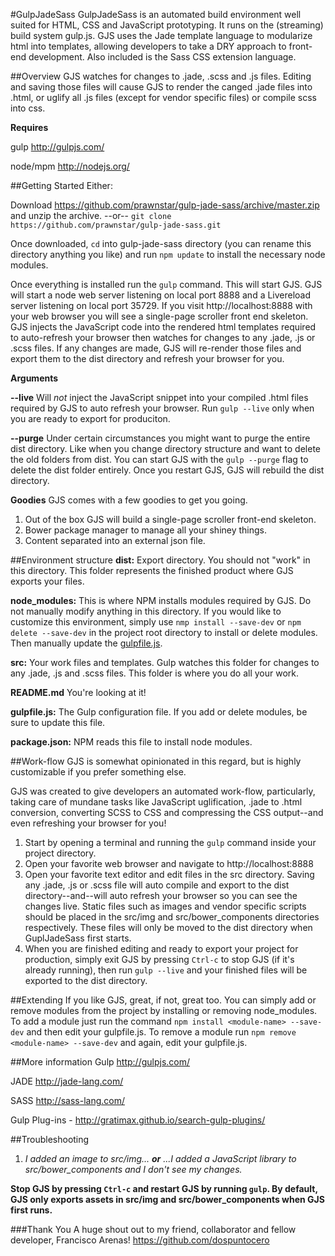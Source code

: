 #GulpJadeSass
GulpJadeSass is an automated build environment well suited for HTML, CSS and JavaScript prototyping. It runs on the (streaming) build system gulp.js. GJS uses the Jade template language to modularize html into templates, allowing developers to take a DRY approach to front-end development. Also included is the Sass CSS extension language.

##Overview
GJS watches for changes to .jade, .scss and .js files. Editing and saving those files will cause GJS to render the canged .jade files into .html, or uglify all .js files (except for vendor specific files) or compile scss into css.

**Requires**

gulp http://gulpjs.com/

node/mpm http://nodejs.org/

##Getting Started
Either:

Download https://github.com/prawnstar/gulp-jade-sass/archive/master.zip
and unzip the archive.
--or--
`git clone https://github.com/prawnstar/gulp-jade-sass.git`

Once downloaded, `cd` into gulp-jade-sass directory (you can rename this directory anything you like) and run `npm update` to install the necessary node modules.

Once everything is installed run the `gulp` command. This will start GJS. GJS will start a node web server listening on local port 8888 and a Livereload server listening on local port 35729. If you visit http://localhost:8888 with your web browser you will see a single-page scroller front end skeleton. GJS injects the JavaScript code into the rendered html templates required to auto-refresh your browser then watches for changes to any .jade, .js or .scss files. If any changes are made, GJS will re-render those files and export them to the dist directory and refresh your browser for you.

**Arguments**

__--live__ Will *not* inject the JavaScript snippet into your compiled .html files required by GJS to auto refresh your browser. Run `gulp --live` only when you are ready to export for produciton.

__--purge__ Under certain circumstances you might want to purge the entire dist directory. Like when you change directory structure and want to delete the old folders from dist. You can start GJS with the `gulp --purge` flag to delete the dist folder entirely. Once you restart GJS, GJS will rebuild the dist directory. 

**Goodies**
GJS comes with a few goodies to get you going.

1. Out of the box GJS will build a single-page scroller front-end skeleton.
2. Bower package manager to manage all your shiney things.
3. Content separated into an external json file.

##Environment structure
**dist:**
Export directory. You should not "work" in this directory. This folder represents the finished product where GJS exports your files.

**node_modules:**
This is where NPM installs modules required by GJS. Do not manually modify anything in this directory. If you would like to customize this environment, simply use `nmp install --save-dev` or `npm delete --save-dev` in the project root directory to install or delete modules. Then manually update the [gulpfile.js](https://github.com/gulpjs/gulp/blob/master/README.md#sample-gulpfilejs).

**src:**
Your work files and templates. Gulp watches this folder for changes to any .jade, .js and .scss files. This folder is where you do all your work.

**README.md**
You're looking at it!

**gulpfile.js:**
The Gulp configuration file. If you add or delete modules, be sure to update this file.

**package.json:**
NPM reads this file to install node modules.

##Work-flow
GJS is somewhat opinionated in this regard, but is highly customizable if you prefer something else.

GJS was created to give developers an automated work-flow, particularly, taking care of mundane tasks like JavaScript uglification, .jade to .html conversion, converting SCSS to CSS and compressing the CSS output--and even refreshing your browser for you!

1. Start by opening a terminal and running the `gulp` command inside your project directory.
2. Open your favorite web browser and navigate to http://localhost:8888
3. Open your favorite text editor and edit files in the src directory. Saving any .jade, .js or .scss file will auto compile and export to the dist directory--and--will auto refresh your browser so you can see the changes live. Static files such as images and vendor specific scripts should be placed in the src/img and src/bower_components directories respectively. These files will only be moved to the dist directory when GuplJadeSass first starts.
4. When you are finished editing and ready to export your project for production, simply exit GJS by pressing `Ctrl-c` to stop GJS (if it's already running), then run `gulp --live` and your finished files will be exported to the dist directory.


##Extending
If you like GJS, great, if not, great too. You can simply add or remove modules from the project by installing or removing node_modules. To add a module just run the command `npm install <module-name> --save-dev` and then edit your gulpfile.js. To remove a module run `npm remove <module-name> --save-dev` and again, edit your gulpfile.js.

##More information
Gulp http://gulpjs.com/

JADE http://jade-lang.com/

SASS http://sass-lang.com/

Gulp Plug-ins - http://gratimax.github.io/search-gulp-plugins/


##Troubleshooting
1. *I added an image to src/img... __or__ ...I added a JavaScript library to src/bower_components and I don't see my changes.*

__Stop GJS by pressing `Ctrl-c` and restart GJS by running `gulp`. By default, GJS only exports assets in src/img and src/bower_components when GJS first runs.__


###Thank You
A huge shout out to my friend, collaborator and fellow developer, Francisco Arenas! https://github.com/dospuntocero
